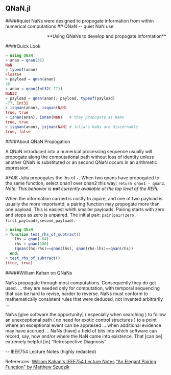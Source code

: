 ## QNaN.jl
#####quiet NaNs were designed to propogate information from within numerical computations
		## QNaN -- quiet NaN use
<div style="text-align:right">
**Using QNaNs to develop and propogate information**
</div>

####Quick Look

```julia
> using QNaN
> anan = qnan(36)
NaN
> typeof(anan)
Float64
> payload = qnan(anan)
36
> anan = qnan(Int32(-77))
NaN32
> payload = qnan(anan); payload, typeof(payload)
-77, Int32
> isqnan(anan), isqnan(NaN)
true, true
> isnan(anan), isnan(NaN)   # they propogate as NaNs
true, true
> isqnan(anan), isjnan(NaN) # Julia's NaNs are discernable
true, false

```
####About QNaN Propogation

A QNaN introduced into a numerical processing sequence usually will propogate along the computational path without loss of identity unless another QNaN is substituted or an second QNaN occurs in an arithmetic expression.

AFAIK Julia propogates the lhs of `-`. When two qnans have propogated to the same function, select qnan1 over qnan2 this way: ```return qnan1 - qnan2```. 
*Note: This behavior is **not** currently available at the top level of the REPL.*

When the information carried is costly to aquire, and one of two payload is usually the more importantd,  a pairing function may propogate more than one payload.  This is easiest whith smaller payloads. Pairing starts with zero and stops as zero is unpaired.  The initial pair: ``pair(pair(zero, first_payload),second_payload)``.


```julia
> using QNaN
> function test_rhs_of_subtract()
    lhs = qnan(-64)
    rhs = qnan(100)
    (qnan(lhs-rhs)==qnan(lhs), qnan(rhs-lhs)==qnan(rhs))
  end;
> test_rhs_of_subtract()
(true, true)
```


#####William Kahan on QNaNs

NaNs propagate through most computations. Consequently they do get used. ... they are needed only for computation, with temporal sequencing that can be hard to revise, harder to reverse. NaNs must conform to mathematically consistent rules that were deduced, not invented arbitrarily ...

NaNs [give software the opportunity] ( especially when searching ) to follow an unexceptional path ( no need for exotic control structures ) to a point where an exceptional event can be appraised ... when additional evidence may have accrued ...  NaNs [have] a field of bits into which software can record, say, how and/or where the NaN came into existence. That [can be] extremely helpful [in] “Retrospective Diagnosis”

-- IEEE754 Lecture Notes (highly redacted)

References:
[William Kahan's IEEE754 Lecture Notes](http://www.eecs.berkeley.edu/~wkahan/ieee754status/IEEE754.PDF)
["An Elegant Pairing Function" by Matthew Szudzik](http://szudzik.com/ElegantPairing.pdf)


<!---
[![Build Status](https://travis-ci.org/JeffreySarnoff/QNaN.jl.svg?branch=master)](https://travis-ci.org/JeffreySarnoff/QNaN.jl)
--->
